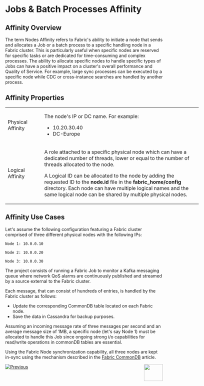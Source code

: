 # Jobs & Batch Processes Affinity


## Affinity Overview
The term Nodes Affinity refers to Fabric's ability to initiate a node that sends and allocates a Job or a batch process to a specific handling node in a Fabric cluster. This is particularly useful when specific nodes are reserved for specific tasks or are dedicated for time-consuming and complex processes.
The ability to allocate specific nodes to handle specific types of Jobs can have a positive impact on a cluster's overall performance and Quality of Service.
For example, large sync processes can be executed by a specific node while CDC or cross-instance searches are handled by another process.


## Affinity Properties

<table style="width: 619px;">
<tbody>
<tr>
<td style="width: 103px;">Physical Affinity</td>
<td style="width: 503px;">
<p>The node's IP or DC name. For example:</p>
<ul>
<li>10.20.30.40</li>
<li>DC-Europe</li>
</ul>
</td>
</tr>
<tr>
<td style="width: 103px;">Logical Affinity</td>
<td style="width: 503px;">
<p>A role attached to a specific physical node which can have a dedicated number of threads, lower or equal to the number of threads allocated to the node.</p>
<p>A Logical ID can be allocated to the node by adding the requested ID to the <strong>node.id</strong> file in the <strong>fabric_home/config</strong> directory. Each node can have multiple logical names and the same logical node can be shared by multiple physical nodes.</p>
</td>
</tr>
</tbody>
</table>

## Affinity Use Cases

Let's assume the following configuration featuring a Fabric cluster comprised of three different physical nodes with the following IPs:

```Node 1: 10.0.0.10```

```Node 2: 10.0.0.20```

```Node 3: 10.0.0.30```


The project consists of running a Fabric Job to monitor a Kafka messaging queue where network QoS alarms are continuously published and streamed by a source external to the Fabric cluster.

Each message, that can consist of hundreds of entries, is handled by the Fabric cluster as follows:

- Update the corresponding CommonDB table located on each Fabric node.
- Save the data in Cassandra for backup purposes.

Assuming an incoming message rate of three messages per second and an average message size of 1MB, a specific node (let's say Node 1) must be allocated to handle this Job since ongoing strong i/o capabilities for read/write operations in commonDB tables are essential.

Using the Fabric Node synchronization capability, all three nodes are kept in-sync using the mechanism described in the [Fabric CommonDB](/articles/22_commonDB/01_fabric_commonDB_overview.md) article.




[![Previous](/articles/images/Previous.png)](/articles/20_jobs_and_batch_services/09_jobs_configuration.md)[<img align="right" width="60" height="54" src="/articles/images/Next.png">](/articles/20_jobs_and_batch_services/11_batch_process_overview.md)


